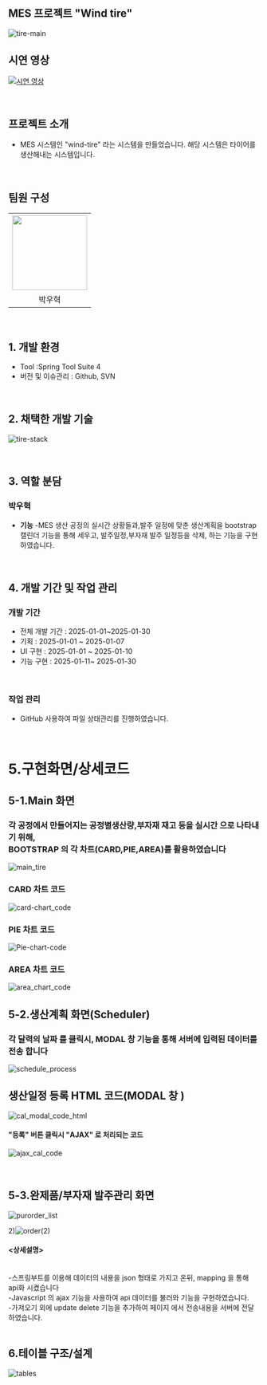 ## MES 프로젝트 "Wind tire"
![tire-main](https://github.com/user-attachments/assets/a47f7536-9cc4-4843-a4af-d9bc4430cfd6)


## 시연 영상
[![시연 영상](https://img.youtube.com/vi/1sEOsvN_loM/maxresdefault.jpg)](https://www.youtube.com/watch?v=1sEOsvN_loM)

<br>

## 프로젝트 소개

- MES 시스템인 "wind-tire" 라는 시스템을 만들었습니다. 해당 시스템은 타이어를 생산해내는 시스템입니다.

<br>


## 팀원 구성

<div align="center">

<table  align="center">
  <tr>
    <th><img src="https://avatars.githubusercontent.com/u/162407926?v=4" width="150" height="150" "/></th>
  </tr>
  <tr>
    <td align="center"> 박우혁</td>
  </tr>
</table>
</div>

<br>

## 1. 개발 환경
- Tool :Spring Tool Suite 4 
- 버전 및 이슈관리 : Github, SVN
<br>

## 2. 채택한 개발 기술

![tire-stack](https://github.com/user-attachments/assets/55737e10-2b96-4023-90a6-9cab6f78382f)

<br/>

## 3. 역할 분담

### 박우혁
- **기능**
    -MES 생산 공정의 실시간 상황들과,발주 일정에 맞춘  생산계획을 bootstrap 캘린더 기능을 통해 세우고, 발주일정,부자재 발주 일정등을 삭제, 하는 기능을 구현 하였습니다.

<br>

## 4. 개발 기간 및 작업 관리

### 개발 기간

- 전체 개발 기간 : 2025-01-01~2025-01-30
- 기획 : 2025-01-01 ~ 2025-01-07
- UI 구현 : 2025-01-01 ~ 2025-01-10
- 기능 구현 : 2025-01-11~ 2025-01-30

<br>

### 작업 관리

- GitHub 사용하여 파일 상태관리를 진행하였습니다.

<br>

# 5.구현화면/상세코드

<h2>5-1.Main 화면</h2>

<h3>각 공정에서 만들어지는 공정별생산량,부자재 재고 등을 실시간 으로 나타내기 위해,<br>
BOOTSTRAP 의 각 차트(CARD,PIE,AREA)를 활용하였습니다 </h3>

![main_tire](https://github.com/user-attachments/assets/cd7b859e-7ddc-4e01-a5ed-b49c082f64f9)


<h3>CARD 차트 코드</h3>

![card-chart_code](https://github.com/user-attachments/assets/f1b32ef1-0965-4a90-bffb-203f15f5f9f0)

<h3>PIE 차트 코드</h3>

![Pie-chart-code](https://github.com/user-attachments/assets/3ca0b2ae-292c-46cf-bdf8-e08f7017e241)


<h3>AREA 차트 코드</h3>

![area_chart_code](https://github.com/user-attachments/assets/d65dfec7-8bb9-49a1-ab69-e64533a33034)


<h2>5-2.생산계획 화면(Scheduler)</h2>

<h3>각 달력의 날짜 를 클릭시, MODAL 창 기능을 통해 서버에 입력된 데이터를 전송 합니다</h3>

![schedule_process](https://github.com/user-attachments/assets/bad3ed28-785f-4e3b-a572-81082edac9aa)



<h2>생산일정 등록 HTML 코드(MODAL 창 ) </h4>

![cal_modal_code_html](https://github.com/user-attachments/assets/b7510e63-136b-49fa-a0c0-c3de561ef46c)

<h4>"등록" 버튼 클릭시 "AJAX" 로 처리되는 코드</h4>

![ajax_cal_code](https://github.com/user-attachments/assets/51732de2-72eb-4e1d-842c-a51b1c267b90)



<br>



<h2>5-3.완제품/부자재 발주관리 화면</h3>


![purorder_list](https://github.com/user-attachments/assets/c4dd252c-7194-46b4-b7b3-f555c60bbd3a)


2)![order(2)](https://github.com/user-attachments/assets/3fd09cc3-4021-4930-a00c-f6c871a881df)




#### <상세설명>
<br>
-스프링부트를 이용해 데이터의 내용을 json 형태로 가지고 온뒤, mapping 을 통해 api화 시켰습니다  <br>
-Javascript 의 ajax  기능을 사용하여 api 데이터를 불러와 기능을 구현하였습니다.<br>
-가져오기 외에 update delete 기능을 추가하여 페이지 에서 전송내용을 서버에 전달하였습니다.
<br>
<br>

## 6.테이블 구조/설계

![tables](https://github.com/user-attachments/assets/35754dde-6382-4006-80b1-abab944f0179)



